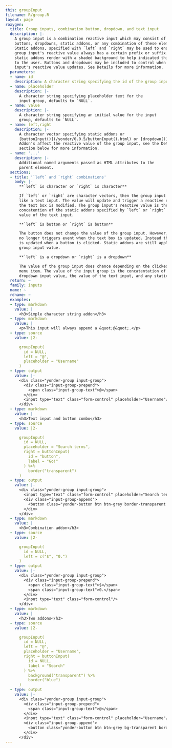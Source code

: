 ```yaml
---
this: groupInput
filename: R/group.R
layout: page
roxygen:
  title: Group inputs, combination button, dropdown, and text input
  description: |-
    A group input is a combination reactive input which may consist of one or two
    buttons, dropdowns, static addons, or any combination of these elements.
    Static addons, specified with `left` and `right` may be used to ensure an
    group input's reactive value always has a certain prefix or suffix. These
    static addons render with a shaded background to help indicated this behavior
    to the user. Buttons and dropdowns may be included to control when the group
    input's reactive value updates. See Details for more information.
  parameters:
  - name: id
    description: A character string specifying the id of the group input.
  - name: placeholder
    description: |-
      A character string specifying placeholder text for the
      input group, defaults to `NULL`.
  - name: value
    description: |-
      A character string specifying an initial value for the input
      group, defaults to `NULL`.
  - name: left,right
    description: |-
      A character vector specifying static addons or
      [buttonInput()](/yonder/0.0.5/buttonInput().html) or [dropdown()](/yonder/0.0.5/dropdown().html) elements specifying dynamic addons.
      Addon's affect the reactive value of the group input, see the Details
      section below for more information.
  - name: '...'
    description: |-
      Additional named arguments passed as HTML attributes to the
      parent element.
  sections:
  - title: '`left` and `right` combinations'
    body: |-
      **`left` is character or `right` is character**

      If `left` or `right` are character vectors, then the group input functions
      like a text input. The value will update and trigger a reactive event when
      the text box is modified. The group input's reactive value is the
      concatention of the static addons specified by `left` or `right` and the
      value of the text input.

      **`left` is button or `right` is button**

      The button does not change the value of the group input. However, the input
      no longer triggers event when the text box is updated. Instead the value
      is updated when a button is clicked. Static addons are still applied to the
      group input value.

      **`left` is a dropdown or `right` is a dropdown**

      The value of the group input does chance depending on the clicked dropdown
      menu item. The value of the input group is the concatentation of the
      dropdown input value, the value of the text input, and any static addons.
  return: ~
  family: inputs
  name: ~
  rdname: ~
  examples:
  - type: markdown
    value: |
      <h3>Simple character string addon</h3>
  - type: markdown
    value: |
      <p>This input will always append a &quot;@&quot;.</p>
  - type: source
    value: |2-

      groupInput(
        id = NULL,
        left = "@",
        placeholder = "Username"
      )
  - type: output
    value: |-
      <div class="yonder-group input-group">
        <div class="input-group-prepend">
          <span class="input-group-text">@</span>
        </div>
        <input type="text" class="form-control" placeholder="Username"/>
      </div>
  - type: markdown
    value: |
      <h3>Text input and button combo</h3>
  - type: source
    value: |2-

      groupInput(
        id = NULL,
        placeholder = "Search terms",
        right = buttonInput(
          id = "button",
          label = "Go!"
        ) %>%
          border("transparent")
      )
  - type: output
    value: |-
      <div class="yonder-group input-group">
        <input type="text" class="form-control" placeholder="Search terms"/>
        <div class="input-group-append">
          <button class="yonder-button btn btn-grey border-transparent border" type="button" role="button" id="button">Go!</button>
        </div>
      </div>
  - type: markdown
    value: |
      <h3>Combination addon</h3>
  - type: source
    value: |2-

      groupInput(
        id = NULL,
        left = c("$", "0.")
      )
  - type: output
    value: |-
      <div class="yonder-group input-group">
        <div class="input-group-prepend">
          <span class="input-group-text">$</span>
          <span class="input-group-text">0.</span>
        </div>
        <input type="text" class="form-control"/>
      </div>
  - type: markdown
    value: |
      <h3>Two addons</h3>
  - type: source
    value: |2-

      groupInput(
        id = NULL,
        left = "@",
        placeholder = "Username",
        right = buttonInput(
          id = NULL,
          label = "Search"
        ) %>%
          background("transparent") %>%
          border("blue")
      )
  - type: output
    value: |-
      <div class="yonder-group input-group">
        <div class="input-group-prepend">
          <span class="input-group-text">@</span>
        </div>
        <input type="text" class="form-control" placeholder="Username"/>
        <div class="input-group-append">
          <button class="yonder-button btn btn-grey bg-transparent border-blue border" type="button" role="button">Search</button>
        </div>
      </div>
---
```

